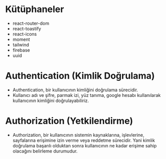 # Kütüphaneler

- react-router-dom
- react-toastify
- react-icons
- moment
- tailwind
- firebase
- uuid

# Authentication (Kimlik Doğrulama)

- Authentication, bir kullanıcının kimliğini doğrulama sürecidir.
- Kullanıcı adı ve şifre, parmak izi, yüz tanıma, google hesabı kullanılarak kullanıcının kimliğini doğrulayabiliriz.

# Authorization (Yetkilendirme)

- Authorization, bir kullanıcının sistemin kaynaklarına, işlevlerine, sayfalarına erişimine izin verme veya reddetme sürecidir. Yani kimlik doğrulama başarılı olduktan sonra kullanıcının ne kadar erişime sahip olacağını belirleme durumudur.
